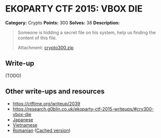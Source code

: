 # EKOPARTY CTF 2015: VBOX DIE

**Category:** Crypto
**Points:** 300
**Solves:** 38
**Description:**

> Someone is hidding a secret file on his system, help us finding the content of this file.
> 
> Attachment: [crypto300.zip](./crypto300.zip)


## Write-up

(TODO)

## Other write-ups and resources

* <https://ctftime.org/writeup/2039>
* <https://research.g0blin.co.uk/ekoparty-ctf-2015-writeups/#cry300-vbox-die>
* [Japanese](http://shiho-elliptic.tumblr.com/post/131769380689/ekoparty-ctf-2015-writeup)
* [Vietnamese](https://blog.0x1115.org/2015/10/23/forensics-ekoparty-ctf-vbox-die-o-cung-may-ao-virtualbox-bi-ma-hoa/)
* [Romanian](http://pwn.ro/2015/ekoparty-ctf-2015-cry300.html) ([Cached version](http://webcache.googleusercontent.com/search?q=cache:2XByynkEI8YJ:pwn.ro/2015/ekoparty-ctf-2015-cry300.html+&cd=1&hl=de&ct=clnk&gl=de))
